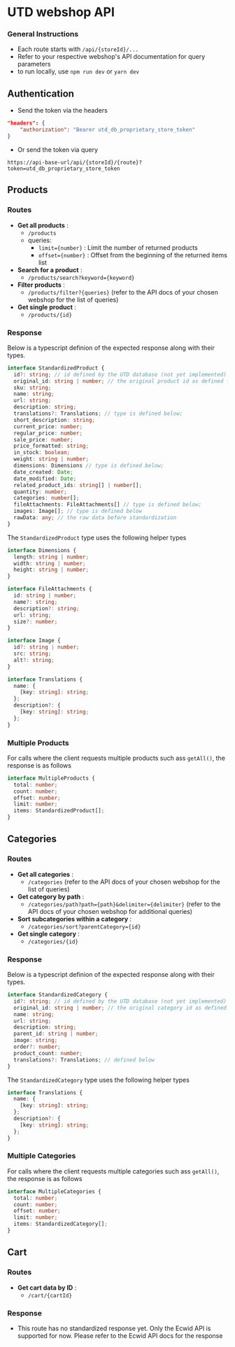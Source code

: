 # UTD webshop API

### General Instructions
- Each route starts with ``` /api/{storeId}/... ```
- Refer to your respective webshop's API documentation for query parameters
- to run locally, use ```npm run dev``` or ```yarn dev```

## Authentication
- Send the token via the headers
``` json
"headers": {
    "authorization": "Bearer utd_db_proprietary_store_token"   
}
```
- Or send the token via query
```
https://api-base-url/api/{storeId}/{route}?token=utd_db_proprietary_store_token
```

## Products

### Routes

- **Get all products** : 
  -  ```/products```
  - queries:
    - ```limit={number}``` : Limit the number of returned products
    - ```offset={number}``` : Offset from the beginning of the returned items list
- **Search for a product** : 
  - ```/products/search?keyword={keyword}```
- **Filter products** : 
  - ```/products/filter?{queries}``` (refer to the API docs of your chosen webshop for the list of queries)
- **Get single product** : 
  - ```/products/{id}```

### Response

Below is a typescript definion of the expected response along with their types. 

```typescript
interface StandardizedProduct {
  id?: string; // id defined by the UTD database (not yet implemented)
  original_id: string | number; // the original product id as defined from the source webshop
  sku: string;
  name: string;
  url: string;
  description: string;
  translations?: Translations; // type is defined below;
  short_description: string;
  current_price: number;
  regular_price: number;
  sale_price: number;
  price_formatted: string;
  in_stock: boolean;
  weight: string | number;
  dimensions: Dimensions // type is defined below;
  date_created: Date;
  date_modified: Date;
  related_product_ids: string[] | number[];
  quantity: number;
  categories: number[];
  fileAttachments: FileAttachments[] // type is defined below;
  images: Image[]; // type is defined below
  rawData: any; // the raw data before standardization
}
```

The ``` StandardizedProduct ``` type uses the following helper types 

``` typescript
interface Dimensions {
  length: string | number;
  width: string | number;
  height: string | number;
}

interface FileAttachments {
  id: string | number;
  name?: string;
  description?: string;
  url: string;
  size?: number;
}

interface Image {
  id?: string | number;
  src: string;
  alt?: string;
}

interface Translations {
  name: {
    [key: string]: string;
  };
  description?: {
    [key: string]: string;
  };
}

```

### Multiple Products

For calls where the client requests multiple products such ass ```getAll()```, the response is as follows
```typescript
interface MultipleProducts {
  total: number;
  count: number;
  offset: number;
  limit: number;
  items: StandardizedProduct[];
}
```

## Categories

### Routes

- **Get all categories** : 
  - ```/categories``` (refer to the API docs of your chosen webshop for the list of queries)
- **Get category by path** : 
  - ```/categories/path?path={path}&delimiter={delimiter}``` (refer to the API docs of your chosen webshop for additional queries)
- **Sort subcategories within a category** : 
  - ```/categories/sort?parentCategory={id}```
- **Get single category** : 
  - ```/categories/{id}```
  
### Response

Below is a typescript definion of the expected response along with their types. 

```typescript
interface StandardizedCategory {
  id?: string; // id defined by the UTD database (not yet implemented)
  original_id: string | number; // the original category id as defined from the source webshop
  name: string;
  url: string;
  description: string;
  parent_id: string | number;
  image: string;
  order?: number;
  product_count: number;
  translations?: Translations; // defined below
}
```

The ```StandardizedCategory``` type uses the following helper types

```typescript
interface Translations {
  name: {
    [key: string]: string;
  };
  description?: {
    [key: string]: string;
  };
}

```

### Multiple Categories

For calls where the client requests multiple categories such ass ```getAll()```, the response is as follows
```typescript
interface MultipleCategories {
  total: number;
  count: number;
  offset: number;
  limit: number;
  items: StandardizedCategory[];
}
```
## Cart

### Routes

- **Get cart data by ID** : 
  - ```/cart/{cartId}```

### Response

- This route has no standardized response yet. Only the Ecwid API is supported for now. Please refer to the Ecwid API docs for the response
